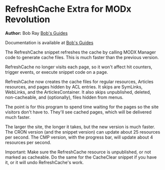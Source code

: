 RefreshCache Extra for MODx Revolution
======================================

**Author:** Bob Ray [Bob's Guides](https://bobsguides.com)

Documentation is available at [Bob's Guides](https://bobsguides.com/refreshcache-tutorial.html)


The RefreshCache snippet refreshes the cache by calling MODX Manager code to generate cache files. This is much faster than the previous version. 

RefreshCache no longer visits each page, so it won't affect hit counters, trigger events, or execute snippet code on a page.

RefreshCache now creates the cache files for regular resources, Articles resources, and pages hidden by ACL entries. It skips are SymLinks, WebLinks, and the ArticlesContainer. It also skips unpublished, deleted, non-cacheable, and (optionally), files hidden from menus.

The point is for this program to spend time waiting for the pages so
the site visitors don't have to. They'll see cached pages, which will be
delivered much faster.
 
 
The larger the site, the longer it takes, but the new version is much faster. The CRON version (and the snippet version) can update about 25 resources per second. The CMP version, with the progress bar, will update about 4 resources per second.

Important: Make sure the RefreshCache resource is unpublished, or not marked as cacheable. Do the same for the CacheClear snippet if you have it, or it will undo RefreshCache's work.

